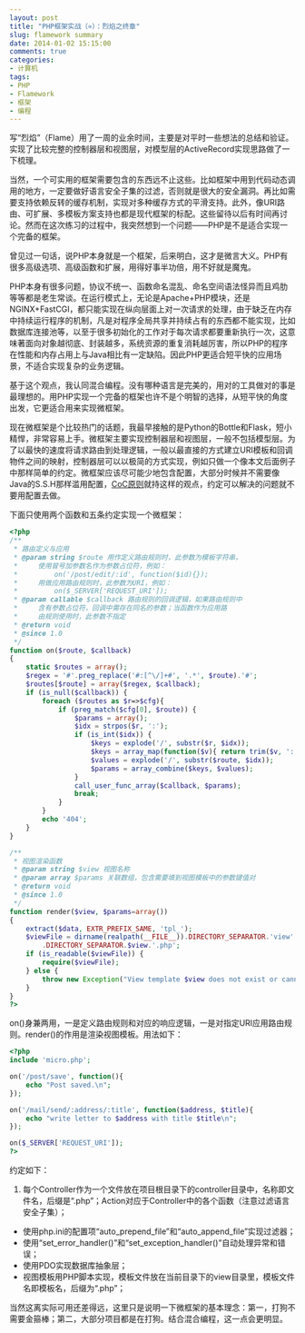 ```yaml
---
layout: post
title: "PHP框架实战（∝）：烈焰之终章"
slug: flamework summary
date: 2014-01-02 15:15:00
comments: true
categories:
- 计算机
tags:
- PHP
- Flamework
- 框架
- 编程
---
```


写“烈焰”（Flame）用了一周的业余时间，主要是对平时一些想法的总结和验证。实现了比较完整的控制器层和视图层，对模型层的ActiveRecord实现思路做了一下梳理。

当然，一个可实用的框架需要包含的东西远不止这些。比如框架中用到代码动态调用的地方，一定要做好语言安全子集的过滤，否则就是很大的安全漏洞。再比如需要支持依赖反转的缓存机制，实现对多种缓存方式的平滑支持。此外，像URI路由、可扩展、多模板方案支持也都是现代框架的标配。这些留待以后有时间再讨论。然而在这次练习的过程中，我突然想到一个问题——PHP是不是适合实现一个完备的框架。

曾见过一句话，说PHP本身就是一个框架，后来明白，这才是微言大义。PHP有很多高级选项、高级函数和扩展，用得好事半功倍，用不好就是魔鬼。

PHP本身有很多问题，协议不统一、函数命名混乱、命名空间语法怪异而且鸡肋等等都是老生常谈。在运行模式上，无论是Apache+PHP模块，还是NGINX+FastCGI，都只能实现在纵向层面上对一次请求的处理，由于缺乏在内存中持续运行程序的机制，凡是对程序全局共享并持续占有的东西都不能实现，比如数据库连接池等，以至于很多初始化的工作对于每次请求都要重新执行一次，这意味著面向对象越彻底、封装越多，系统资源的重复消耗越厉害，所以PHP的程序在性能和内存占用上与Java相比有一定缺陷。因此PHP更适合短平快的应用场景，不适合实现复杂的业务逻辑。

基于这个观点，我认同混合编程。没有哪种语言是完美的，用对的工具做对的事是最理想的。用PHP实现一个完备的框架也许不是个明智的选择，从短平快的角度出发，它更适合用来实现微框架。

现在微框架是个比较热门的话题，我最早接触的是Python的Bottle和Flask，短小精悍，非常容易上手。微框架主要实现控制器层和视图层，一般不包括模型层。为了以最快的速度将请求路由到处理逻辑，一般以最直接的方式建立URI模板和回调物件之间的映射，控制器层可以以极简的方式实现，例如只做一个像本文后面例子中那样简单的约定。微框架应该尽可能少地包含配置，大部分时候并不需要像Java的S.S.H那样滥用配置，[CoC原则](http://en.wikipedia.org/wiki/Convention_over_configuration)就持这样的观点，约定可以解决的问题就不要用配置去做。

下面只使用两个函数和五条约定实现一个微框架：

```php
<?php
/**
 * 路由定义与应用
 * @param string $route 用作定义路由规则时，此参数为模板字符串，
 *     使用冒号加参数名作为参数占位符，例如：
 *         on('/post/edit/:id', function($id){});
 *     用做应用路由规则时，此参数为URI，例如：
 *         on($_SERVER['REQUEST_URI']);
 * @param callable $callback 路由规则的回调逻辑，如果路由规则中
 *     含有参数占位符，回调中需存在同名的参数；当函数作为应用路
 *     由规则使用时，此参数不指定
 * @return void
 * @since 1.0
 */
function on($route, $callback) 
{
    static $routes = array();
    $regex = '#'.preg_replace('#:[^\/]+#', '.*', $route).'#';
    $routes[$route] = array($regex, $callback);
    if (is_null($callback)) {
        foreach ($routes as $r=>$cfg){
            if (preg_match($cfg[0], $route)) {
                $params = array();
                $idx = strpos($r, ':');
                if (is_int($idx)) {
                    $keys = explode('/', substr($r, $idx));
                    $keys = array_map(function($v){ return trim($v, ':'); }, $keys);
                    $values = explode('/', substr($route, $idx));
                    $params = array_combine($keys, $values);
                }
                call_user_func_array($callback, $params);
                break;
            }
        }
        echo '404';
    } 
}

/**
 * 视图渲染函数
 * @param string $view 视图名称
 * @param array $params 关联数组，包含需要填到视图模板中的参数键值对
 * @return void
 * @since 1.0
 */
function render($view, $params=array()) 
{
    extract($data, EXTR_PREFIX_SAME, 'tpl_');
    $viewFile = dirname(realpath(__FILE__)).DIRECTORY_SEPARATOR.'view'
        .DIRECTORY_SEPARATOR.$view.'.php';
    if (is_readable($viewFile)) {
        require($viewFile);
    } else {
        throw new Exception("View template $view does not exist or cannot be readable.");
    }
}
?>
```

on()身兼两用，一是定义路由规则和对应的响应逻辑，一是对指定URI应用路由规则。render()的作用是渲染视图模板。用法如下：

```php
<?php
include 'micro.php';

on('/post/save', function(){
    echo "Post saved.\n";
});

on('/mail/send/:address/:title', function($address, $title){
    echo "write letter to $address with title $title\n";
});

on($_SERVER['REQUEST_URI']);
?>
```

约定如下：

  1. 每个Controller作为一个文件放在项目根目录下的controller目录中，名称即文件名，后缀是“.php”；Action对应于Controller中的各个函数（注意过滤语言安全子集）；
  - 使用php.ini的配置项“auto_prepend_file”和“auto_append_file”实现过滤器；
  - 使用“set_error_handler()”和“set_exception_handler()”自动处理异常和错误；
  - 使用PDO实现数据库抽象层；
  - 视图模板用PHP脚本实现，模板文件放在当前目录下的view目录里，模板文件名即模板名，后缀为“.php”；

当然这离实际可用还差得远，这里只是说明一下微框架的基本理念：第一，打狗不需要金箍棒；第二，大部分项目都是在打狗。结合混合编程，这一点会更明显。
